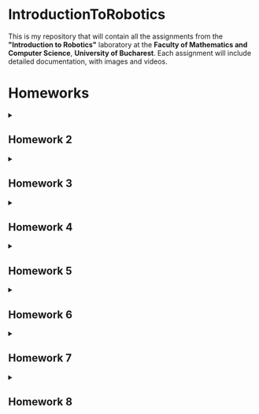 # IntroductionToRobotics

This is my repository that will contain all the assignments from the **"Introduction to Robotics"** laboratory at the **Faculty of Mathematics and Computer Science**, **University of Bucharest**. Each assignment will include detailed documentation, with images and videos.

# Homeworks

<details>
<summary><h2> Homework 2</summary>
<br>
This assignment focuses on controlling an RGB LED using three potentiometers (one for each color).



For the implementation, I used:

* An RGB LED
* 3 potentiometers
* 6 resistors of 100 ohms (I connected three in series for each because I only had one 330-ohm resistor)
* 1 resistor of 330 ohms

Photo with first homework:

![Tema 1](./Imagini/tema1.jpg)



This is the video with first homework: https://www.youtube.com/watch?v=EDOw4xzkUVw&ab_channel=IulianMarin
</details>



<details>
<summary><h2> Homework 3</summary>
<br>
This assignment involves simulating a 3-floor elevator control system using
LEDs, buttons, and a buzzer with Arduino.

Components
* LEDs (At least 4: 3 for the floors and 1 for the elevator’s operational
state)
* Buttons
* Buzzer 
* Resistors and wires as needed

This code has functionalities only for the 1st and 3rd floor and has some bugs.The project's functionality is the one shown in the following video.: https://www.youtube.com/shorts/kLPn3MB_2u4

Below is a photo with the assembled homework.

![Tema 2](./Imagini/tema2.jpg)


</details>

<details>
<summary><h2> Homework 4</summary>
<br>
This project involves implementing a 7-segment display using Arduino, where you can 'draw' by lighting up segments one by one.


**General description:** We will use the joystick to control the position of the segment and 'draw' on the display. The movement between segments should be natural, meaning they should transition from the current position only to neighboring segments, without passing through 'walls'.

**Components**:
* 7 segment display (1)
* 1 joystick
* resistors and wires

**Requirement**: The initial position should be on the DP. The current
position always blinks (irrespective of the fact that the segment is on or
off). Use the joystick to move from one position to neighbors (see table for
corresponding movement). Short pressing the button toggles the segment
state from ON to OFF or from OFF to ON. Long pressing the button
resets the entire display by turning all the segments OFF and moving the
current position to the decimal point.
![Tema 4](./Imagini/tema3.jpg)

Link with the video: [here](https://youtube.com/shorts/8ki4eayzJKo)

</details>



<details>
<summary><h2> Homework 5</summary>
<br>
In this project, I created a timer using a 4 digit 7-segment display, 3 buttons (one for start/stop, one for saving laps, and one for reset). To save Arduino pins, I used a 74HC595 shift register.  <br>
<br>

**General description**: Using the 4 digit 7 segment display and 3 buttons,
we should implement a stopwatch timer that counts in 10ths of a second
and has a save lap functionality (similar to most basic stopwatch functions
on most phones).

The **components** I used are:
* 4-digit 7-segment display
* 3 buttons
* 74HC595 shift register
* Resistors and wires


**Requirement**:  The starting value of the 4 digit 7 segment display should
be ”000.0”. The buttons should have the following functionalities:
* Button 1: Start / pause.
* Button 2: Reset (if in pause mode). Reset saved laps (if in lap
viewing mode).
* Button 3: Save lap (if in counting mode), cycle through last saved
laps (up to 4 laps).


**Workflow**:
1. Display shows ”000.0”. When pressing the Start button, the timer
should start.
2. During timer counter, each time you press the lap button, you should
save that timer’s value in memory (not persistent, it is OK to be
deleted upon reset), up to 4 laps (or more if you want); pressing the
5th time should override the 1st saved one. If you press the reset
button while timer works, nothing happens. If you press the pause
button, the timer stops.
3. In Pause Mode, the lap flag button doesn’t work anymore. Pressing
the reset button resets you to 000.0.
4. After reset, you can now press the flag buttons to cycle through the
lap times. Each time you press the flag button, it takes you to the
next saved lap. Pressing it continuously should cycle you through it
continuously. Pressing the reset button while in this state resets all
your flags and takes the timer back to ”000.0”.

![Tema 5](./Imagini/tema5.jpg)


Link with the video: [here](https://www.youtube.com/shorts/0NJ0U_hqhgI)
</details>



<details>
<summary><h2> Homework 6</summary>
<br>
The purpose of this assignment was to implement a menu through Arduino's serial communication to control various parameters of sensors. Specifically, we had to develop a '<i>Smart Environment Monitor and Logger</i>' using Arduino

To accomplish this assignment, I needed the following:
* Ultrasonic Sensor (HC-SR04)
* LDR (Light-Dependent Resistor) aka Photocell aka Photoresistor aka Light
Sensor
* RGB Led

The menu structure is as follows (text taken from the assignment):

<b>1.Sensor Settings:</b>

* 1.1 Adjust Sensors Sampling Interval.
* 1.2 Set Ultrasonic Alert Threshold.
* 1.3 Set LDR (Light Dependent Resistor) Alert Threshold.
* 1.4 Return to the main menu.

<b>2.Reset Logger Data:</b>
* 2.1 Confirm Data Reset (Yes).
* 2.2 Confirm Data Reset (No).

**3.System Status:**
* 3.1 Display Current Sensor Readings.
* 3.2 Display Current Sensor Settings.
        
* 3.3 Display Logged Data.
* 3.4 Return to the main menu.

**4.RGB LED Control:**
* 4.1 Manual Color Control.
* 4.2 Toggle Automatic Mode for LED.
* 4.3 Return to the main menu.


Link with the video: [here](https://www.youtube.com/watch?v=kUFAfjDHYBo)

Photos:

![Tema 6](./Imagini/tema6_1.jpg)
![Tema 6_2](./Imagini/tema6_2.jpg)


</details>


<details>
<summary><h2> Homework 7</summary>
<br>
For this homework, I implemented a <i>mini matrix game</i> using Arduino. The game must have at least 3 types
of elements: <b>player</b> (blinks slowly), <b>bombs</b> (blinks fast), <b>wall</b> (doesn’t
blink).

The created mini-game resembles Bomberman. A player moves on the map (using a joystick), trying to break all the walls using a bomb. The time during which the player can move away from the bomb from the moment of placement is 3 seconds.If the player succeeds to destroy all the walls, he will win. If the player is within the bomb's blast radius during detonation, he will lose the game.

**Components Required:**

* Arduino Uno
* Matrix 8x8
* Joystick
* Driver Max7219
* Resistors and capacitors as needed

Link with the video: [here](https://www.youtube.com/watch?v=4rCxRH2-8Ak)


![Tema 7](./Imagini/tema7.jpg)

</details>


<details>
<summary><h2> Homework 8</summary>
<br>
For this homework, I implement a "mini" LCD Menu for the final project with matrix. This menu contain:

**Introduction**
* Initiate the game and begin at the initial level.

**Menu Options**
* **Start Game** - Initiate the game and begin at the initial level.
*  **Settings** 
1. LCD Brightness Control - Adjust LCD brightness, save the preference for future use.
2. Matrix Brightness Control - Control matrix brightness with a visual display, saving the chosen setting for consistent use.

Link with the video: [here](https://www.youtube.com/watch?v=s7_bhGq-qnM)


![Tema 7](./Imagini/tema8.jpg)

</details>